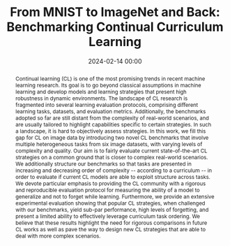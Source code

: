 ---
collection: publications
ref: "faber2024m2i2m"
permalink: "publications/faber2024m2i2m"
title:  "From MNIST to ImageNet and Back: Benchmarking Continual Curriculum Learning"
date:   2024-02-14 00:00
tags: probml continual 
image: "/images/papers/faber2024m2i2m/m2i.png"
authors: "Kamil Faber, Dominik Zurek, Marcin Pietron, Nathalie Japkowicz, Antonio Vergari, Roberto Corizzo"
paperurl: "https://arxiv.org/abs/2303.11076"
pdf: "https://arxiv.org/pdf/2303.11076.pdf"
venue: "Machine Learning"
excerpt: "We create two challenging benchmarks for continual learning (CL) that comprise a sequence of image classification tasks: generalizing from MNIST to (tiny) ImageNet and vice versa, highlighting in a thorough set of experiments that sota CL method fall prey of catastrophic forgetting."
abstract: "Continual learning (CL) is one of the most promising trends in recent machine learning research. Its goal is to go beyond classical assumptions in machine learning and develop models and learning strategies that present high robustness in dynamic environments. The landscape of CL research is fragmented into several learning evaluation protocols, comprising different learning tasks, datasets, and evaluation metrics. Additionally, the benchmarks adopted so far are still distant from the complexity of real-world scenarios, and are usually tailored to highlight capabilities specific to certain strategies. In such a landscape, it is hard to objectively assess strategies. In this work, we fill this gap for CL on image data by introducing two novel CL benchmarks that involve multiple heterogeneous tasks from six image datasets, with varying levels of complexity and quality. Our aim is to fairly evaluate current state-of-the-art CL strategies on a common ground that is closer to complex real-world scenarios. We additionally structure our benchmarks so that tasks are presented in increasing and decreasing order of complexity -- according to a curriculum -- in order to evaluate if current CL models are able to exploit structure across tasks. We devote particular emphasis to providing the CL community with a rigorous and reproducible evaluation protocol for measuring the ability of a model to generalize and not to forget while learning. Furthermore, we provide an extensive experimental evaluation showing that popular CL strategies, when challenged with our benchmarks, yield sub-par performance, high levels of forgetting, and present a limited ability to effectively leverage curriculum task ordering. We believe that these results highlight the need for rigorous comparisons in future CL works as well as pave the way to design new CL strategies that are able to deal with more complex scenarios. "
supplemental: 
bibtex: "@inproceedings{faber2024m2i2m,<br/>
  title={From MNIST to ImageNet and Back: Benchmarking Continual Curriculum Learning},<br/>
  author={Kamil Faber, Dominik Zurek, Marcin Pietron, Nathalie Japkowicz, Antonio Vergari, Roberto Corizzo,<br/>
  booktitle={Proceedings of the AAAI-22 Workshop on Interactive Machine Learning (IML'22)},<br/>
  year={2022}
}"
---